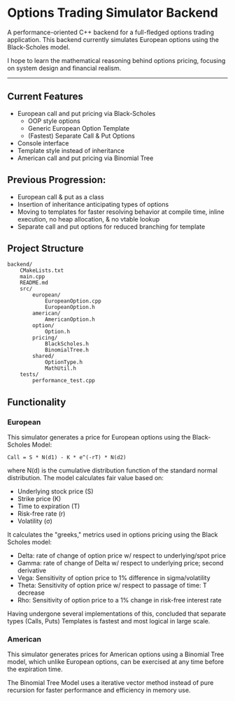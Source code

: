 # Options Trading Simulator Backend

A performance-oriented C++ backend for a full-fledged options trading application. This backend 
currently simulates European options using the Black-Scholes model.

I hope to learn the mathematical reasoning behind options pricing, focusing on system design and financial realism.

---

## Current Features

- European call and put pricing via Black-Scholes
  - OOP style options
  - Generic European Option Template
  - (Fastest) Separate Call & Put Options
- Console interface
- Template style instead of inheritance
- American call and put pricing via Binomial Tree

## Previous Progression:
- European call & put as a class
- Insertion of inheritance anticipating types of options
- Moving to templates for faster resolving behavior at compile time, inline execution, no heap allocation, & no vtable lookup
- Separate call and put options for reduced branching for template

## Project Structure

```
backend/
    CMakeLists.txt
    main.cpp
    README.md
    src/
        european/
            EuropeanOption.cpp
            EuropeanOption.h
        american/
            AmericanOption.h
        option/
            Option.h
        pricing/
            BlackScholes.h
            BinomialTree.h
        shared/
            OptionType.h
            MathUtil.h
    tests/
        performance_test.cpp
```

## Functionality

### European
This simulator generates a price for European options using the Black-Scholes Model:
```
Call = S * N(d1) - K * e^(-rT) * N(d2)
```

where N(d) is the cumulative distribution function of the standard normal distribution.
The model calculates fair value based on:

- Underlying stock price (S)
- Strike price (K)
- Time to expiration (T)
- Risk-free rate (r)
- Volatility (σ)

It calculates the "greeks," metrics used in options pricing using the Black Scholes model:
- Delta: rate of change of option price w/ respect to underlying/spot price
- Gamma: rate of change of Delta w/ respect to underlying price; second derivative
- Vega: Sensitivity of option price to 1% difference in sigma/volatility
- Theta: Sensitivity of option price w/ respect to passage of time: T decrease
- Rho: Sensitivity of option price to a 1% change in risk-free interest rate

Having undergone several implementations of this, concluded that separate types (Calls, Puts) Templates
is fastest and most logical in large scale.

### American
This simulator generates prices for American options using a Binomial Tree model, which unlike European
options, can be exercised at any time before the expiration time.

The Binomial Tree Model uses a iterative vector method instead of pure recursion for faster performance
and efficiency in memory use.